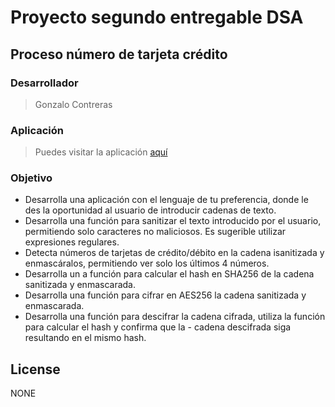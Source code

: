 # Proyecto segundo entregable DSA
## Proceso número de tarjeta crédito
### Desarrollador
>Gonzalo Contreras
### Aplicación
>Puedes visitar la aplicación [aquí][urlp]
### Objetivo

- Desarrolla una aplicación con el lenguaje de tu preferencia, donde le des la oportunidad al usuario de introducir cadenas de texto.
- Desarrolla una función para sanitizar el texto introducido por el usuario, permitiendo solo caracteres no maliciosos. Es sugerible utilizar expresiones regulares.
- Detecta números de tarjetas de crédito/débito en la cadena isanitizada y enmascáralos, permitiendo ver solo los últimos 4 números.
- Desarrolla un a función para calcular el hash en SHA256 de la cadena sanitizada y enmascarada.
- Desarrolla una función para cifrar en AES256 la cadena sanitizada y enmascarada.
- Desarrolla una función para descifrar la cadena cifrada, utiliza la función para calcular el hash y confirma que la - cadena descifrada siga resultando en el mismo hash.


## License

NONE


   [urlp]: <https://webmindscreations.com/dsacard/>
  
